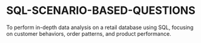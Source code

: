 # SQL-SCENARIO-BASED-QUESTIONS
To perform in-depth data analysis on a retail database using SQL, focusing on customer behaviors, order patterns, and product performance.
